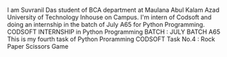 I am Suvranil Das student of BCA department at Maulana Abul Kalam Azad University of Technology Inhouse on Campus. I'm intern of Codsoft and doing an internship in the batch of July A65 for Python Programming. 
CODSOFT INTERNSHIP in Python Programming 
BATCH : JULY BATCH A65 
This is my fourth task of Python Proramming 
CODSOFT Task No.4 : Rock Paper Scissors Game

